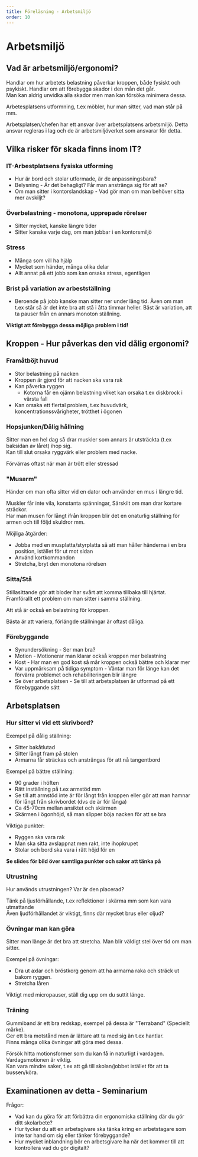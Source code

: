```yaml
---
title: Föreläsning - Arbetsmiljö
order: 10
---
```


# Arbetsmiljö

## Vad är arbetsmiljö/ergonomi?

Handlar om hur arbetets belastning påverkar kroppen, både fysiskt och psykiskt. Handlar om att förebygga skador i den mån det går.  
Man kan aldrig unvidka alla skador men man kan försöka minimera dessa.

Arbetesplatsens utformning, t.ex möbler, hur man sitter, vad man står på mm.

Arbetsplatsen/chefen har ett ansvar över arbetsplatsens arbetsmiljö. Detta ansvar regleras i lag och de är arbetsmiljöverket som ansvarar för detta.

## Vilka risker för skada finns inom IT?

### IT-Arbestplatsens fysiska utforming

- Hur är bord och stolar utformade, är de anpassningsbara?
- Belysning - Är det behagligt? Får man anstränga sig för att se?
- Om man sitter i kontorslandskap - Vad gör man om man behöver sitta mer avskiljt?

### Överbelastning - monotona, upprepade rörelser

- Sitter mycket, kanske längre tider
- Sitter kanske varje dag, om man jobbar i en kontorsmiljö

### Stress

- Många som vill ha hjälp
- Mycket som händer, många olika delar
- Allt annat på ett jobb som kan orsaka stress, egentligen

### Brist på variation av arbestställning

- Beroende på jobb kanske man sitter ner under lång tid. Även om man t.ex står så är det inte bra att stå i åtta timmar heller. Bäst är variation, att ta pauser från en annars monoton ställning.

**Viktigt att förebygga dessa möjliga problem i tid!**

## Kroppen - Hur påverkas den vid dålig ergonomi?

### Framåtböjt huvud

- Stor belastning på nacken
- Kroppen är gjord för att nacken ska vara rak
- Kan påverka ryggen
  - Kotorna får en ojämn belastning vilket kan orsaka t.ex diskbrock i värsta fall
- Kan orsaka ett flertal problem, t.ex huvudvärk, koncentrationssvårigheter, trötthet i ögonen

### Hopsjunken/Dålig hållning

Sitter man en hel dag så drar muskler som annars är utsträckta (t.ex baksidan av låret) ihop sig.  
Kan till slut orsaka ryggvärk eller problem med nacke.

Förvärras oftast när man är trött eller stressad

### "Musarm"

Händer om man ofta sitter vid en dator och använder en mus i längre tid.

Muskler får inte vila, konstanta spänningar, Särskilt om man drar kortare sträckor.  
Har man musen för långt ifrån kroppen blir det en onaturlig ställning för armen och till följd skuldror mm.

Möjliga åtgärder:

- Jobba med en musplatta/styrplatta så att man håller händerna i en bra position, istället för ut mot sidan
- Använd kortkommandon
- Stretcha, bryt den monotona rörelsen

### Sitta/Stå

Stillasittande gör att bloder har svårt att komma tillbaka till hjärtat.  
Framförallt ett problem om man sitter i samma ställning.

Att stå är också en belastning för kroppen.

Bästa är att variera, förlängde ställningar är oftast dåliga.

### Förebyggande

- Synundersökning - Ser man bra?
- Motion - Motionerar man klarar också kroppen mer belastning
- Kost - Har man en god kost så mår kroppen också bättre och klarar mer
- Var uppmärksam på tidiga symptom - Väntar man för länge kan det förvärra problemet och rehabiliteringen blir längre
- Se över arbetsplatsen - Se till att arbetsplatsen är utformad på ett förebyggande sätt

## Arbetsplatsen

### Hur sitter vi vid ett skrivbord?

Exempel på dålig ställning:

- Sitter bakåtlutad
- Sitter långt fram på stolen
- Armarna får sträckas och ansträngas för att nå tangentbord

Exempel på bättre ställning:

- 90 grader i höften
- Rätt inställning på t.ex armstöd mm
- Se till att armstöd inte är för långt från kroppen eller gör att man hamnar för långt från skrivbordet (dvs de är för långa)
- Ca 45-70cm mellan ansiktet och skärmen
- Skärmen i ögonhöjd, så man slipper böja nacken för att se bra

Viktiga punkter:

- Ryggen ska vara rak
- Man ska sitta avslappnat men rakt, inte ihopkrupet
- Stolar och bord ska vara i rätt höjd för en

**Se slides för bild över samtliga punkter och saker att tänka på**

### Utrustning

Hur används utrustningen? Var är den placerad?

Tänk på ljusförhållande, t.ex reflektioner i skärma mm som kan vara utmattande  
Även ljudförhållandet är viktigt, finns där mycket brus eller oljud?

### Övningar man kan göra

Sitter man länge är det bra att stretcha. Man blir väldigt stel över tid om man sitter.

Exempel på övningar:

- Dra ut axlar och bröstkorg genom att ha armarna raka och sträck ut bakom ryggen.
- Stretcha låren

Viktigt med micropauser, ställ dig upp om du suttit länge.

### Träning

Gummiband är ett bra redskap, exempel på dessa är "Terraband" (Speciellt märke).  
Ger ett bra motstånd men är lättare att ta med sig än t.ex hantlar.  
Finns många olika övningar att göra med dessa.

Försök hitta motionsformer som du kan få in naturligt i vardagen. Vardagsmotionen är viktig.  
Kan vara mindre saker, t.ex att gå till skolan/jobbet istället för att ta bussen/köra.

## Examinationen av detta - Seminarium

Frågor:

- Vad kan du göra för att förbättra din ergonomiska ställning där du gör ditt skolarbete?
- Hur tycker du att en arbetsgivare ska tänka kring en arbetstagare som inte tar hand om sig eller tänker förebyggande?
- Hur mycket inblandning bör en arbetsgivare ha när det kommer till att kontrollera vad du gör digitalt?
